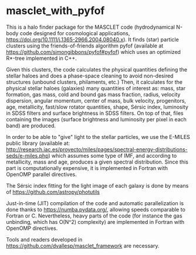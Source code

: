 # masclet_with_pyfof

This is a halo finder package for the MASCLET code (hydrodynamical N-body code designed for cosmological applications, https://doi.org/10.1111/j.1365-2966.2004.08040.x). It finds (star) particle clusters using the friends-of-friends algorithm pyfof (available at https://github.com/simongibbons/pyfof#pyfof) which uses an optimized R*-tree implemented in C++. 

Given this clusters, the code calculates the physical quantities defining the stellar haloes and does a phase-space cleaning to avoid non-desired structures (unbound clusters, philaments, etc.)
Then, it calculates for the physical stellar haloes (galaxies) many quantities of interest as: mass, star formation, gas mass, cold and bound gas mass fraction, radius, velocity dispersion, angular momentum,
center of mass, bulk velocity, progenitors, age, metallicity, fast/slow rotator quantities, shape, Sérsic index, luminosity in SDSS filters and
surface brightness in SDSS filters. On top of that, files containing the images (surface brightness and luminosity per pixel in each band) are produced.

In order to be able to "give" light to the stellar particles, we use the E-MILES public library (available at: http://research.iac.es/proyecto/miles/pages/spectral-energy-distributions-seds/e-miles.php)
which assumes some type of IMF, and according to metallicity, mass and age, produces a given spectral distribution. Since this part is computationally expensive, it is implemented in Fortran with OpenOMP
parallel directives.

The Sérsic index fitting for the light image of each galaxy is done by means of https://github.com/astropy/photutils

Just-in-time (JIT) compilation of the code and automatic parallelization is done thanks to https://numba.pydata.org/, allowing speeds comparable to Fortran or C.
Nevertheless, heavy parts of the code (for instance the gas unbinding, which has O(N^2) complexity) are implemented in Fortran with OpenOMP directives.

Tools and readers developed in https://github.com/dvallesp/masclet_framework are necessary.
